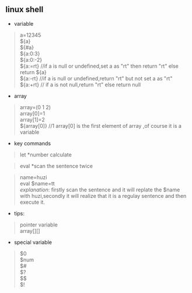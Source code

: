 ## linux shell

* variable

> a=12345  
  ${a}  
  ${#a}  
  ${a:0:3}  
  ${a:0:-2}  
  ${a:=rt} //if a is null or undefined,set a as "rt" then return "rt" else return ${a}  
  ${a:-rt} //if a is null or undefined,return "rt" but not set a as "rt"  
  ${a:+rt} // if a is not null,return "rt" else return null  

* array
> array=(0 1 2)  
  array[0]=1  
  array[1]=2  
  ${array[0]} //1 array[0] is the first element of array ,of course it is a variable   

* key commands  

> let   \*number calculate

> eval   \*scan the sentence twice 

> name=huzi  
  eval $name=tt  
  *explanation*: firstly scan the sentence and it will replate the $name with huzi,secondly it will realize that it is a regulay sentence and then execute it.

* tips: 
> pointer variable   
> array[][]

* special variable
> $0   
  $num   
  $#  
  $?  
  $$   
  $!  

